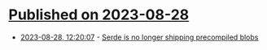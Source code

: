# [Published on 2023-08-28](index.md)

* [2023-08-28, 12:20:07](https://lobste.rs/s/sgoshm/serde_is_no_longer_shipping_precompiled) - [Serde is no longer shipping precompiled blobs](https://github.com/serde-rs/serde/pull/2590)
